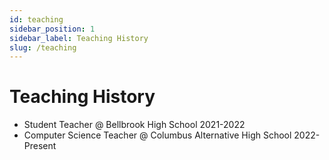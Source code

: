 ```yaml
---
id: teaching
sidebar_position: 1
sidebar_label: Teaching History
slug: /teaching
---
```


# Teaching History

- Student Teacher @ Bellbrook High School 2021-2022
- Computer Science Teacher @ Columbus Alternative High School 2022-Present
